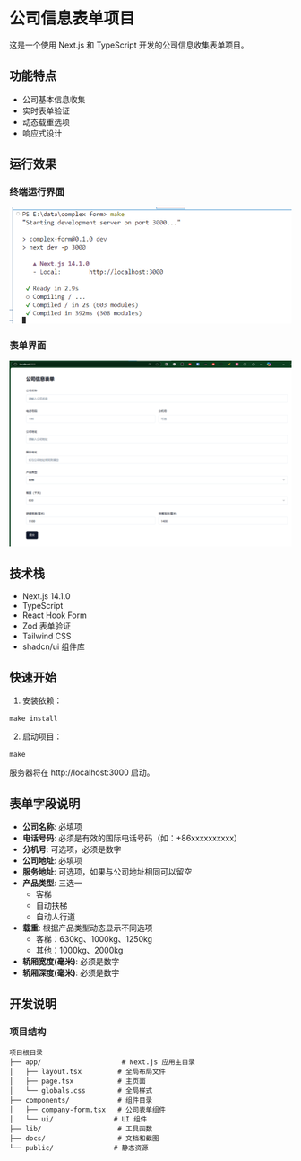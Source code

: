 # 公司信息表单项目

这是一个使用 Next.js 和 TypeScript 开发的公司信息收集表单项目。

## 功能特点

- 公司基本信息收集
- 实时表单验证
- 动态载重选项
- 响应式设计

## 运行效果

### 终端运行界面

![终端运行界面](docs/terminal-screenshot.png)

### 表单界面

![表单界面](docs/form-screenshot.png)

## 技术栈

- Next.js 14.1.0
- TypeScript
- React Hook Form
- Zod 表单验证
- Tailwind CSS
- shadcn/ui 组件库

## 快速开始

1. 安装依赖：
```shell
make install
```

2. 启动项目：
```shell
make
```

服务器将在 http://localhost:3000 启动。

## 表单字段说明

- **公司名称**: 必填项
- **电话号码**: 必须是有效的国际电话号码（如：+86xxxxxxxxxx）
- **分机号**: 可选项，必须是数字
- **公司地址**: 必填项
- **服务地址**: 可选项，如果与公司地址相同可以留空
- **产品类型**: 三选一
  - 客梯
  - 自动扶梯
  - 自动人行道
- **载重**: 根据产品类型动态显示不同选项
  - 客梯：630kg、1000kg、1250kg
  - 其他：1000kg、2000kg
- **轿厢宽度(毫米)**: 必须是数字
- **轿厢深度(毫米)**: 必须是数字

## 开发说明

### 项目结构

```plaintext
项目根目录
├── app/                    # Next.js 应用主目录
│   ├── layout.tsx         # 全局布局文件
│   ├── page.tsx           # 主页面
│   └── globals.css        # 全局样式
├── components/            # 组件目录
│   ├── company-form.tsx   # 公司表单组件
│   └── ui/               # UI 组件
├── lib/                   # 工具函数
├── docs/                  # 文档和截图
└── public/               # 静态资源
```
